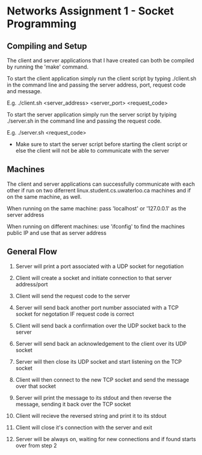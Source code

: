 Networks Assignment 1 - Socket Programming
==========================================

Compiling and Setup
-------------------

The client and server applications that I have created can both be compiled by running the 
'make' command. 

To start the client application simply run the client script by typing ./client.sh in the 
command line and passing the server address, port, request code and message.

E.g. ./client.sh <server_address> <server_port> <request_code> <message string>

To start the server application simply run the server script by tyiping ./server.sh in
the command line and passing the request code.

E.g. ./server.sh <request_code>

* Make sure to start the server script before starting the client script or else the client 
will not be able to communicate with the server

Machines
--------

The client and server applications can successfully communicate with each other if run on two
diferrent linux.student.cs.uwaterloo.ca machines and if on the same machine, as well.

When running on the same machine: pass 'localhost' or '127.0.0.1' as the server address

When running on different machines: use 'ifconfig' to find the machines public IP and use that as server address

General Flow
------------

1. Server will print a port associated with a UDP socket for negotiation

2. Client will create a socket and initiate connection to that server address/port

3. Client will send the request code to the server

4. Server will send back another port number associated with a TCP socket for negotation IF request code is correct

5. Client will send back a confirmation over the UDP socket back to the server

6. Server will send back an acknowledgement to the client over its UDP socket

7. Server will then close its UDP socket and start listening on the TCP socket

8. Client will then connect to the new TCP socket and send the message over that socket

9. Server will print the message to its stdout and then reverse the message, sending it back over the TCP socket

10. Client will recieve the reversed string and print it to its stdout

11. Client will close it's connection with the server and exit

12. Server will be always on, waiting for new connections and if found starts over from step 2  


